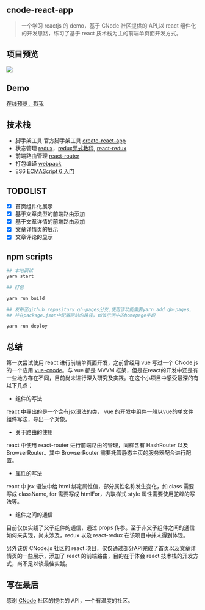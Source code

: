 ## cnode-react-app

> 一个学习  reactjs 的 demo，基于 CNode 社区提供的 API,以 react 组件化的开发思路，练习了基于 react 技术栈为主的前端单页面开发方式。

## 项目预览
![](https://raw.githubusercontent.com/monster1935/cnode-react-app/master/public/cnodejs-react.png)
## Demo

[在线预览，戳我](https://monster1935.github.io/cnode-react-app/#/)

## 技术栈

- 脚手架工具
  官方脚手架工具 [create-react-app](https://github.com/facebookincubator/create-react-app)
- 状态管理
  [redux](https://redux.js.org/)，[redux莞式教程](https://github.com/kenberkeley/redux-simple-tutorial), [react-redux](https://github.com/reactjs/react-redux)
- 前端路由管理
  [react-router](https://reacttraining.com/react-router/web/guides/quick-start/installation)
- 打包编译
  [webpack](https://doc.webpack-china.org/)
- ES6
  [ECMAScript 6 入门](http://es6.ruanyifeng.com/)

## TODOLIST

- [x] 首页组件化展示
- [x] 基于文章类型的前端路由添加
- [x] 基于文章详情的前端路由添加
- [x] 文章详情页的展示
- [x] 文章评论的显示

## npm scripts

```bash
## 本地调试
yarn start

## 打包

yarn run build

## 发布至github repository gh-pages分支,使用该功能需要yarn add gh-pages,
## 并在package.json中配置网站的路径，如该示例中的homepage字段

yarn run deploy

```
## 总结

第一次尝试使用 react 进行前端单页面开发，之前曾经用 vue 写过一个 CNode.js 的一个应用 [vue-cnode](https://monster1935.github.io/vue-cnode/#/)。与 vue 都是 MVVM 框架，但是在react的开发中还是有一些地方存在不同，目前尚未进行深入研究及实践。在这个小项目中感受最深的有以下几点：

- 组件的写法

react 中导出的是一个含有jsx语法的类， vue 的开发中组件一般以vue的单文件组件写法，导出一个对象。
- 关于路由的使用

react 中使用 react-router 进行前端路由的管理，同样含有 HashRouter 以及 BrowserRouter。其中 BrowserRouter 需要托管静态主页的服务器配合进行配置。

- 属性的写法

react 中 jsx 语法中给 html 绑定属性值，部分属性名称发生变化，如 class 需要写成 className, for 需要写成 htmlFor，内联样式 style 属性需要使用驼峰的写法等。

- 组件之间的通信

目前仅仅实践了父子组件的通信，通过 props 传参。至于非父子组件之间的通信如何来实现，尚未涉及，redux 以及 react-redux 在该项目中并未得到体现。

另外该仿 CNode.js 社区的 react 项目，仅仅通过部分API完成了首页以及文章详情页的一些展示，添加了 react 的前端路由，目的在于体会 react 技术栈的开发方式，尚不足以谈最佳实践。

## 写在最后

感谢 [CNode](https://cnodejs.org/) 社区的提供的 API，一个有温度的社区。
